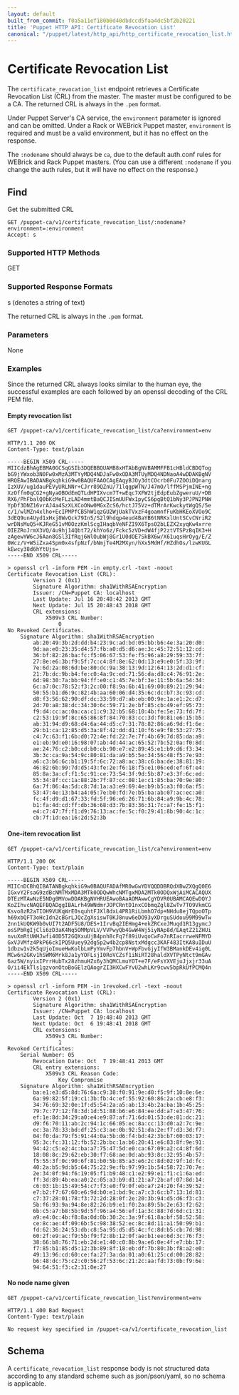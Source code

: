 ```yaml
---
layout: default
built_from_commit: f0a5a11ef180b0d40dbdccd5faa4dc5bf2b20221
title: 'Puppet HTTP API: Certificate Revocation List'
canonical: "/puppet/latest/http_api/http_certificate_revocation_list.html"
---
```


Certificate Revocation List
===========================

The `certificate_revocation_list` endpoint retrieves a Certificate Revocation List (CRL)
from the master. The master must be configured to be a CA. The returned
CRL is always in the `.pem` format.

Under Puppet Server's CA service, the `environment` parameter is ignored and can
be omitted. Under a Rack or WEBrick Puppet master, `environment` is required and
must be a valid environment, but it has no effect on the response.

The `:nodename` should always be `ca`, due to the default auth.conf rules for
WEBrick and Rack Puppet masters. (You can use a different `:nodename` if you
change the auth rules, but it will have no effect on the response.)

Find
----

Get the submitted CRL

    GET /puppet-ca/v1/certificate_revocation_list/:nodename?environment=:environment
    Accept: s

### Supported HTTP Methods

GET

### Supported Response Formats

s (denotes a string of text)

The returned CRL is always in the `.pem` format.

### Parameters

None

### Examples

Since the returned CRL always looks similar to the human eye, the successful examples are each followed by an openssl
decoding of the CRL PEM file.

#### Empty revocation list

    GET /puppet-ca/v1/certificate_revocation_list/ca?environment=env

    HTTP/1.1 200 OK
    Content-Type: text/plain

    -----BEGIN X509 CRL-----
    MIICdzBhAgEBMA0GCSqGSIb3DQEBBQUAMB8xHTAbBgNVBAMMFFB1cHBldCBDQTog
    bG9jYWxob3N0Fw0xMzA3MTYyMDQ4NDJaFw0xODA3MTUyMDQ4NDNaoA4wDDAKBgNV
    HRQEAwIBADANBgkqhkiG9w0BAQUFAAOCAgEAqyBJOy3dtCOcrb0Fu7ZOOiDQnarg
    IzXUV/ug1dauPEVyURLNNr+CJrr89QZnU/71lqgpWTN/J47mO/lffMSPjmINE+ng
    XzOffm0qCG2+gNyaOBOdEmQTLdHPIXvcm7T+wEqc7XFW2tjEdpEubZgweruU/+DB
    RX6/PhFbalQ0bKcMeFLzLAD4mmtBaQCJISmUUFWx1pyCS6pgBtQ1bNy3PJPN2PNW
    YpDf3DNZ16vrAJ4a4SzXLXCoONw0MGxZcS6/hctJ75Vz+dTMrArKwckytWgQS/5e
    c/1/wlMZn4xlho+EcIPMPfCB5hW1qzGU2WjUakTVxzF4goamnfFuKbHKEoXVOo9C
    3dEQ9un4Uyd1xHxj8WvQck79In5/S2l9hdqp4eud4BaYB6tNRKxlUntSCvCNriR2
    wrDNsMuQ5+KJReG51vM0OzzKmlScgIHaqbVeNFZI9X6TpsO2bLEZX2xyqKw4xrre
    OIEZRoJrmX3VQ/4u9hj14Qbt72/khYo6z/Fckc5zVD+dW4fjP2ztVTSPzBqIK3+H
    zAgewYW6cJ6Aan8GSl3IfRqj6WlOubWj8Gr1U0dOE7SkBX6w/X61uqsHrOyg/E/Z
    0Wcz/V+W5iZxa4Spm0x4sfpNzf/bNmjTe4M2MXyn/hXx5MdHf/HZdhOs/lzwKUGL
    kEwcy38d6hYtUjs=
    -----END X509 CRL-----

    > openssl crl -inform PEM -in empty.crl -text -noout
    Certificate Revocation List (CRL):
            Version 2 (0x1)
            Signature Algorithm: sha1WithRSAEncryption
            Issuer: /CN=Puppet CA: localhost
            Last Update: Jul 16 20:48:42 2013 GMT
            Next Update: Jul 15 20:48:43 2018 GMT
            CRL extensions:
                X509v3 CRL Number:
                    0
    No Revoked Certificates.
        Signature Algorithm: sha1WithRSAEncryption
            ab:20:49:3b:2d:dd:b4:23:9c:ad:bd:05:bb:b6:4e:3a:20:d0:
            9d:aa:e0:23:35:d4:57:fb:a0:d5:d6:ae:3c:45:72:51:12:cd:
            36:bf:82:26:ba:fc:f5:06:67:53:fe:f5:96:a8:29:59:33:7f:
            27:8e:e6:3b:f9:5f:7c:c4:8f:8e:62:0d:13:e9:e0:5f:33:9f:
            7e:6d:2a:08:6d:be:80:dc:9a:38:13:9d:12:64:13:2d:d1:cf:
            21:7b:dc:9b:b4:fe:c0:4a:9c:ed:71:56:da:d8:c4:76:91:2e:
            6d:98:30:7a:bb:94:ff:e0:c1:45:7e:bf:3e:11:5b:6a:54:34:
            6c:a7:0c:78:52:f3:2c:00:f8:9a:6b:41:69:00:89:21:29:94:
            50:55:b1:d6:9c:82:4b:aa:60:06:d4:35:6c:dc:b7:3c:93:cd:
            d8:f3:56:62:90:df:dc:33:59:d7:ab:eb:00:9e:1a:e1:2c:d7:
            2d:70:a8:38:dc:34:30:6c:59:71:2e:bf:85:cb:49:ef:95:73:
            f9:d4:cc:ac:0a:ca:c1:c9:32:b5:68:10:4b:fe:5e:73:fd:7f:
            c2:53:19:9f:8c:65:86:8f:84:70:83:cc:3d:f0:81:e6:15:b5:
            ab:31:94:d9:68:d4:6a:44:d5:c7:31:78:82:86:a6:9d:f1:6e:
            29:b1:ca:12:85:d5:3a:8f:42:dd:d1:10:f6:e9:f8:53:27:75:
            c4:7c:63:f1:6b:d0:72:4e:fd:22:7e:7f:4b:69:7d:85:da:a9:
            e1:eb:9d:e0:16:98:07:ab:4d:44:ac:65:52:7b:52:0a:f0:8d:
            ae:24:76:c2:b0:cd:b0:cb:90:e7:e2:89:45:e1:b9:d6:f3:34:
            3b:3c:ca:9a:54:9c:80:81:da:a9:b5:5e:34:56:48:f5:7e:93:
            a6:c3:b6:6c:b1:19:5f:6c:72:a8:ac:38:c6:ba:de:38:81:19:
            46:82:6b:99:7d:d5:43:fe:2e:f6:18:f5:e1:06:ed:ef:6f:e4:
            85:8a:3a:cf:f1:5c:91:ce:73:54:3f:9d:5b:87:e3:3f:6c:ed:
            55:34:8f:cc:1a:88:2b:7f:87:cc:08:1e:c1:85:ba:70:9e:80:
            6a:7f:06:4a:5d:c8:7d:1a:a3:e9:69:4e:b9:b5:a3:f0:6a:f5:
            53:47:4e:13:b4:a4:05:7e:b0:fd:7e:b5:ba:ab:07:ac:ec:a0:
            fc:4f:d9:d1:67:33:fd:5f:96:e6:26:71:6b:84:a9:9b:4c:78:
            b1:fa:4d:cd:ff:db:36:68:d3:7b:83:36:31:7c:a7:fe:15:f1:
            e4:c7:47:7f:f1:d9:76:13:ac:fe:5c:f0:29:41:8b:90:4c:1c:
            cb:7f:1d:ea:16:2d:52:3b

#### One-item revocation list

    GET /puppet-ca/v1/certificate_revocation_list/ca?environment=env

    HTTP/1.1 200 OK
    Content-Type: text/plain

    -----BEGIN X509 CRL-----
    MIICnDCBhQIBATANBgkqhkiG9w0BAQUFADAfMR0wGwYDVQQDDBRQdXBwZXQgQ0E6
    IGxvY2FsaG9zdBcNMTMxMDA3MTk0ODQwWhcNMTgxMDA2MTk0ODQxWjAiMCACAQUX
    DTEzMTAwNzE5NDg0MVowDDAKBgNVHRUEAwoBAaAOMAwwCgYDVR0UBAMCAQEwDQYJ
    KoZIhvcNAQEFBQADggIBALrh49WNdmrJOPCRntD1nxCObmqZgl8ZwTv7TO9VkmCG
    Ksvo8zR2aTIOH9VUKqWrE0squhtFJXl8dxL4PR1RiLbmhO7dp+NHdu8ejTQpoOTp
    h69xbQFT3oHcIdn2cBGrLJQcZgXsiswT0KJ8nuw6eDO93yXDrguSUdou99M99wTw
    2nn1kUQKW9b0vUI7t2ADF5U8/DES+1IrvBq2IEHmg4+ekZRCxeJMuqd1R13gymcJ
    osSPbRgIjCli6zD3aK4Nq5OMMpVLV/VVPwyQb4GwW4Wj5iyNAp8d/EAqtZ21ZHUi
    nvuXmRtUWHJwfi40D5T2GQXxuUjB4pnh8cFq7f89iUvqoCwFo7nRIacrrweNFMYD
    GxVJVMfz4PkP66ckIPQ5Uuey92dg5p2w4b2cp8NstxMdgcc3KAF483ItKA8uIDuU
    1dbzw1v2k5qUjoImueHwKolbLmPyYmvFp7hbnV+WpFbvGjyIfW3BMankDEv4ig0L
    MCw6n2GKv1hSWM6Mrk8Ja1yYOFLsjI0RoVCZsf1iNiRT28haldXVTPyNtct9mGAv
    6az5W/nyixIPrrHubTx28zhmuHZx6y3hQMCLmuYOT+e7F/eFsYXVEjuJjxjr33uA
    O/ii4EkTls1gzvonOtoBoGElzQAogrZI3HXCwFYvU2whLKr9cwv5bpRkUfPCMQ4n
    -----END X509 CRL-----

    > openssl crl -inform PEM -in 1revoked.crl -text -noout
    Certificate Revocation List (CRL):
            Version 2 (0x1)
            Signature Algorithm: sha1WithRSAEncryption
            Issuer: /CN=Puppet CA: localhost
            Last Update: Oct  7 19:48:40 2013 GMT
            Next Update: Oct  6 19:48:41 2018 GMT
            CRL extensions:
                X509v3 CRL Number:
                    1
    Revoked Certificates:
        Serial Number: 05
            Revocation Date: Oct  7 19:48:41 2013 GMT
            CRL entry extensions:
                X509v3 CRL Reason Code:
                    Key Compromise
        Signature Algorithm: sha1WithRSAEncryption
            ba:e1:e3:d5:8d:76:6a:c9:38:f0:91:9e:d0:f5:9f:10:8e:6e:
            6a:99:82:5f:19:c1:3b:fb:4c:ef:55:92:60:86:2a:cb:e8:f3:
            34:76:69:32:0e:1f:d5:54:2a:a5:ab:13:4b:2a:ba:1b:45:25:
            79:7c:77:12:f8:3d:1d:51:88:b6:e6:84:ee:dd:a7:e3:47:76:
            ef:1e:8d:34:29:a0:e4:e9:87:af:71:6d:01:53:de:81:dc:21:
            d9:f6:70:11:ab:2c:94:1c:66:05:ec:8a:cc:13:d0:a2:7c:9e:
            ec:3a:78:33:bd:df:25:c3:ae:0b:92:51:da:2e:f7:d3:3d:f7:
            04:f0:da:79:f5:91:44:0a:5b:d6:f4:bd:42:3b:b7:60:03:17:
            95:3c:fc:31:12:fb:52:2b:bc:1a:b6:20:41:e6:83:8f:9e:91:
            94:42:c5:e2:4c:ba:a7:75:47:5d:e0:ca:67:09:a2:c4:8f:6d:
            18:08:8c:29:62:eb:30:f7:68:ae:0d:ab:93:8c:32:95:4b:57:
            f5:55:3f:0c:90:6f:81:b0:5b:85:a3:e6:2c:8d:02:9f:1d:fc:
            40:2a:b5:9d:b5:64:75:22:9e:fb:97:99:1b:54:58:72:70:7e:
            2e:34:0f:94:f6:19:05:f1:b9:48:c1:e2:99:e1:f1:c1:6a:ed:
            ff:3d:89:4b:ea:a0:2c:05:a3:b9:d1:21:a7:2b:af:07:8d:14:
            c6:03:1b:15:49:54:c7:f3:e0:f9:0f:eb:a7:24:20:f4:39:52:
            e7:b2:f7:67:60:e6:9d:b0:e1:bd:9c:a7:c3:6c:b7:13:1d:81:
            c7:37:28:01:78:f3:72:2d:28:0f:2e:20:3b:94:d5:d6:f3:c3:
            5b:f6:93:9a:94:8e:82:26:b9:e1:f0:2a:89:5b:2e:63:f2:62:
            6b:c5:a7:b8:5b:9d:5f:96:a4:56:ef:1a:3c:88:7d:6d:c1:31:
            a9:e4:0c:4b:f8:8a:0d:0b:30:2c:3a:9f:61:8a:bf:58:52:58:
            ce:8c:ae:4f:09:6b:5c:98:38:52:ec:8c:8d:11:a1:50:99:b1:
            fd:62:36:24:53:db:c8:5a:95:d5:d5:4c:fc:8d:b5:cb:7d:98:
            60:2f:e9:ac:f9:5b:f9:f2:8b:12:0f:ae:b1:ee:6d:3c:76:f3:
            38:66:b8:76:71:eb:2d:e1:40:c0:8b:9a:e6:0e:4f:e7:bb:17:
            f7:85:b1:85:d5:12:3b:89:8f:18:eb:df:7b:80:3b:f8:a2:e0:
            49:13:96:cd:60:ce:fa:27:3a:da:01:a0:61:25:cd:00:28:82:
            b6:48:dc:75:c2:c0:56:2f:53:6c:21:2c:aa:fd:73:0b:f9:6e:
            94:64:51:f3:c2:31:0e:27

#### No node name given

    GET /puppet-ca/v1/certificate_revocation_list?environment=env

    HTTP/1.1 400 Bad Request
    Content-Type: text/plain

    No request key specified in /puppet-ca/v1/certificate_revocation_list

Schema
------

A `certificate_revocation_list` response body is not structured data according to any
standard scheme such as json/pson/yaml, so no schema is applicable.
